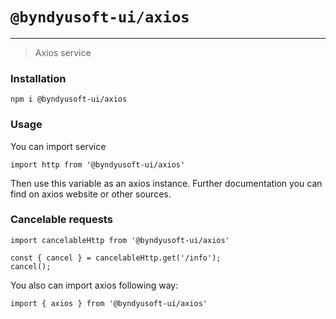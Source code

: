 # `@byndyusoft-ui/axios`
---
> Axios service

### Installation

```
npm i @byndyusoft-ui/axios
```

### Usage

You can import service

```
import http from '@byndyusoft-ui/axios'
```

Then use this variable as an axios instance. Further documentation you can find on axios website or other sources.

### Cancelable requests

```
import cancelableHttp from '@byndyusoft-ui/axios'

const { cancel } = cancelableHttp.get('/info');
cancel();
```

You also can import axios following way:

```
import { axios } from '@byndyusoft-ui/axios'
```
